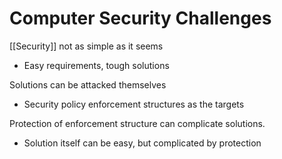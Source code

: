 # Computer Security Challenges

[[Security]] not as simple as it seems
- Easy requirements, tough solutions

Solutions can be attacked themselves
- Security policy enforcement structures as the targets 

Protection of enforcement structure can complicate solutions. 
- Solution itself can be easy, but complicated by protection